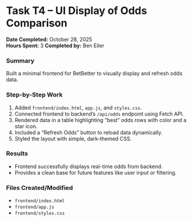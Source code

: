 # Task T4 – UI Display of Odds Comparison

**Date Completed:** October 28, 2025  
**Hours Spent:** 3
**Completed by:** Ben Eiler  

### Summary
Built a minimal frontend for BetBetter to visually display and refresh odds data.

### Step-by-Step Work
1. Added `frontend/index.html`, `app.js`, and `styles.css`.  
2. Connected frontend to backend’s `/api/odds` endpoint using Fetch API.  
3. Rendered data in a table highlighting “best” odds rows with color and a star icon.  
4. Included a “Refresh Odds” button to reload data dynamically.  
5. Styled the layout with simple, dark-themed CSS.

### Results
- Frontend successfully displays real-time odds from backend.  
- Provides a clean base for future features like user input or filtering.

### Files Created/Modified
- `frontend/index.html`  
- `frontend/app.js`  
- `frontend/styles.css`
